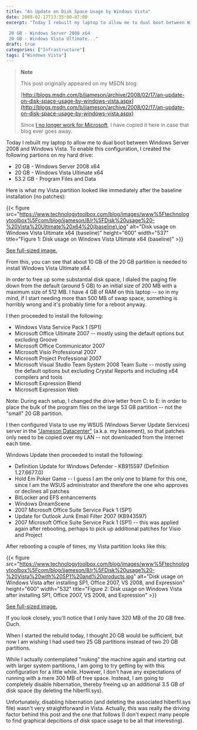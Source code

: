 ```yaml
---
title: "An Update on Disk Space Usage by Windows Vista"
date: 2008-02-17T13:35:00-07:00
excerpt: "Today I rebuilt my laptop to allow me to dual boot between Windows Server 2008 and Windows Vista. To enable this configuration, I created the following partions on my hard drive: 
 
 20 GB - Windows Server 2008 x64 
 20 GB - Windows Vista Ultimate..."
draft: true
categories: ["Infrastructure"]
tags: ["Windows Vista"]
---
```


> **Note**
>
> This post originally appeared on my MSDN blog:
>
> [http://blogs.msdn.com/b/jjameson/archive/2008/02/17/an-update-on-disk-space-usage-by-windows-vista.aspx](http://blogs.msdn.com/b/jjameson/archive/2008/02/17/an-update-on-disk-space-usage-by-windows-vista.aspx)
>
> Since [I no longer work for Microsoft](/blog/jjameson/2011/09/02/last-day-with-microsoft), I have copied it here in case that blog                 ever goes away.

Today I rebuilt my laptop to allow me to dual boot between Windows Server 2008 and         Windows Vista. To enable this configuration, I created the following partions on         my hard drive:

- 20 GB - Windows Server 2008 x64
- 20 GB - Windows Vista Ultimate x64
- 53.2 GB - Program Files and Data

Here is what my Vista partition looked like immediately after the baseline installation         (no patches):

{{< figure
src="https://www.technologytoolbox.com/blog/images/www%5Ftechnologytoolbox%5Fcom/blog/jjameson/8/r%5FDisk%20usage%20-%20Vista%20Ultimate%20x64%20(baseline).jpg"
alt="Disk usage on Windows Vista Ultimate x64 (baseline)"
height="600" width="537"
title="Figure 1: Disk usage on Windows Vista Ultimate x64 (baseline)" >}}

[See full-sized image.](/blog/images/www_technologytoolbox_com/blog/jjameson/8/o_Disk%20usage%20-%20Vista%20Ultimate%20x64%20%28baseline%29.jpg)

From this, you can see that about 10 GB of the 20 GB partition is needed to install         Windows Vista Ultimate x64.

In order to free up some substantial disk space, I dialed the paging file down from         the default (around 5 GB) to an initial size of 200 MB with a maximum size of 512         MB. I have 4 GB of RAM on this laptop -- so in my mind, if I start needing more         than 500 MB of swap space, something is horribly wrong and it's probably time for         a reboot anyway.

I then proceeded to install the following:

- Windows Vista Service Pack 1 (SP1)
- Microsoft Office Ultimate 2007 -- mostly using the default options but excluding
  Groove
- Microsoft Office Communicator 2007
- Microsoft Visio Professional 2007
- Microsoft Project Professional 2007
- Microsoft Visual Studio Team System 2008 Team Suite -- mostly using the default
  options but excluding Crystal Reports and including x64 compilers and tools
- Microsoft Expression Blend
- Microsoft Expression Web

Note: During each setup, I changed the drive letter from C: to E: in order to place         the bulk of the program files on the large 53 GB partition -- not the "small" 20         GB partition.

I then configured Vista to use my WSUS (Windows Server Update Services) server in         the ["Jameson
Datacenter"](/blog/jjameson/2009/09/14/the-jameson-datacenter) (a.k.a. my basement), so that patches only need to be copied         over my LAN -- not downloaded from the Internet each time.

Windows Update then proceeded to install the following:

- Definition Update for Windows Defender - KB915597 (Definition 1.27.6677.0)
- Hold Em Poker Game -- I guess I am the only one to blame for this one, since I am
  the WSUS administrator and therefore the one who approves or declines all patches
- BitLocker and EFS enhancements
- Windows DreamScene
- 2007 Microsoft Office Suite Service Pack 1 (SP1)
- Update for Outlook Junk Email Filter 2007 (KB943597)
- 2007 Microsoft Office Suite Service Pack 1 (SP1) -- this was applied again after
  rebooting, perhaps to pick up additional patches for Visio and Project

After rebooting a couple of times, my Vista partition looks like this:

{{< figure
src="https://www.technologytoolbox.com/blog/images/www%5Ftechnologytoolbox%5Fcom/blog/jjameson/8/r%5FDisk%20usage%20-%20Vista%20with%20SP1%20and%20products.jpg"
alt="Disk usage on Windows Vista after installing SP1, Office 2007, VS 2008, and Expression"
height="600" width="532"
title="Figure 2: Disk usage on Windows Vista after installing SP1, Office 2007, VS 2008, and Expression" >}}

[See full-sized image.](/blog/images/www_technologytoolbox_com/blog/jjameson/8/o_Disk%20usage%20-%20Vista%20with%20SP1%20and%20products.jpg)

If you look closely, you'll notice that I only have 320 MB of the 20 GB free. Ouch.

When I started the rebuild today, I thought 20 GB would be sufficient, but now I         am wishing I had used two 25 GB partitions instead of two 20 GB partitions.

While I actually contemplated "nuking" the machine again and starting out with larger         system partitions, I am going to try getting by with this configuration for a little         while. However, I don't have any expectations of running with a mere 300 MB of free         space. Instead, I am going to completely disable hibernation, thereby freeing up         an additional 3.5 GB of disk space (by deleting the hiberfil.sys).

Unfortunately, disabling hibernation (and deleting the associated hiberfil.sys file)         wasn't very straightforward in Vista. Actually, this was really the driving factor         behind this post and the one that follows (I don't expect many people to find graphical         depcitions of disk space usage to be all that interesting).

